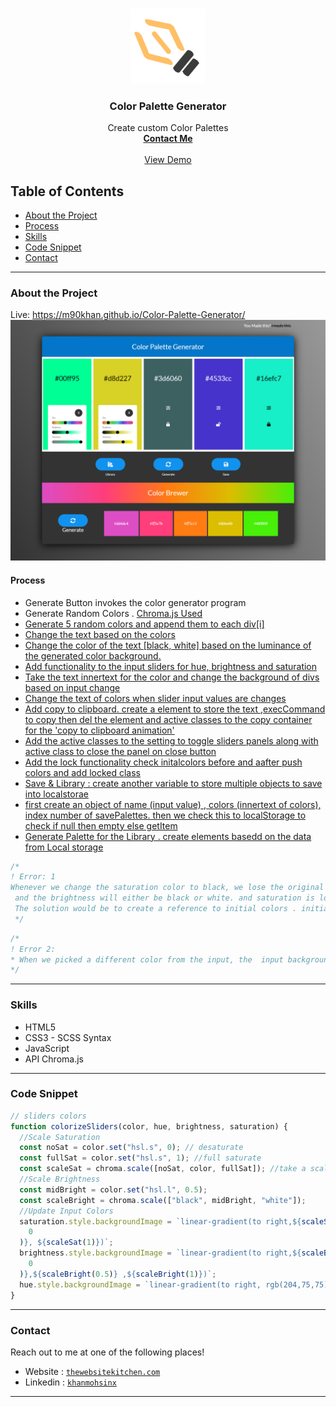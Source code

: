 <br />
<p align="center">
  <a href="https://www.thewebsitekitchen.com">
    <img src="img/favicon.png" alt="Logo" width="120" height="120">
  </a>

  <h3 align="center">Color Palette Generator</h3>

  <p align="center">
Create custom Color Palettes  <br />
    <a href="m90khan@gmail.com"><strong>Contact Me</strong></a>
    <br />
    <br />
    <a href="https://m90khan.github.io/Color-Palette-Generator/">View Demo</a>
    
   </p>
</p>

## Table of Contents

- [About the Project](#about-the-project)
- [Process](#process)
- [Skills](#skills)
- [Code Snippet](#code)
- [Contact](#Contact)

---

### About the Project

Live: https://m90khan.github.io/Color-Palette-Generator/
<img src="./img/overview.jpg">

#### Process

- Generate Button invokes the color generator program
- Generate Random Colors . <a href="https://gka.github.io/chroma.js/">Chroma.js Used
- Generate 5 random colors and append them to each div[i]
- Change the text based on the colors
- Change the color of the text [black, white] based on the luminance of the generated color background.
- Add functionality to the input sliders for hue, brightness and saturation
- Take the text innertext for the color and change the background of divs based on input change
- Change the text of colors when slider input values are changes
- Add copy to clipboard. create a element to store the text ,execCommand to copy then del the element
  and active classes to the copy container for the 'copy to clipboard animation'
- Add the active classes to the setting to toggle sliders panels along with active class to close the panel on close button
- Add the lock functionality check initalcolors before and aafter push colors and add locked class
- Save & Library : create another variable to store multiple objects to save into localstorae
- first create an object of name (input value) , colors (innertext of colors), index number of savePalettes. then we check this to localStorage to check if null then empty else getItem
- Generate Palette for the Library . create elements basedd on the data from Local storage

```javascript
/*
! Error: 1
Whenever we change the saturation color to black, we lose the original color.
 and the brightness will either be black or white. and saturation is lost too. 
 The solution would be to create a reference to initial colors . initialcolors array to save colors
 */
```

```javascript
/*
! Error 2:
* When we picked a different color from the input, the  input background does not change
*/
```

---

### Skills

- HTML5
- CSS3 - SCSS Syntax
- JavaScript
- API Chroma.js

---

### Code Snippet

```javascript
// sliders colors
function colorizeSliders(color, hue, brightness, saturation) {
  //Scale Saturation
  const noSat = color.set("hsl.s", 0); // desaturate
  const fullSat = color.set("hsl.s", 1); //full saturate
  const scaleSat = chroma.scale([noSat, color, fullSat]); //take a scale out of it
  //Scale Brightness
  const midBright = color.set("hsl.l", 0.5);
  const scaleBright = chroma.scale(["black", midBright, "white"]);
  //Update Input Colors
  saturation.style.backgroundImage = `linear-gradient(to right,${scaleSat(
    0
  )}, ${scaleSat(1)})`;
  brightness.style.backgroundImage = `linear-gradient(to right,${scaleBright(
    0
  )},${scaleBright(0.5)} ,${scaleBright(1)})`;
  hue.style.backgroundImage = `linear-gradient(to right, rgb(204,75,75),rgb(204,204,75),rgb(75,204,75),rgb(75,204,204),rgb(75,75,204),rgb(204,75,204),rgb(204,75,75))`;
}
```

---

### Contact

Reach out to me at one of the following places!

- Website : <a href="https://thewebsitekitchen.com" target="_blank">`thewebsitekitchen.com`</a>
- Linkedin : <a href="https://de.linkedin.com/in/khanmohsinx" target="_blank">`khanmohsinx`</a>

---
